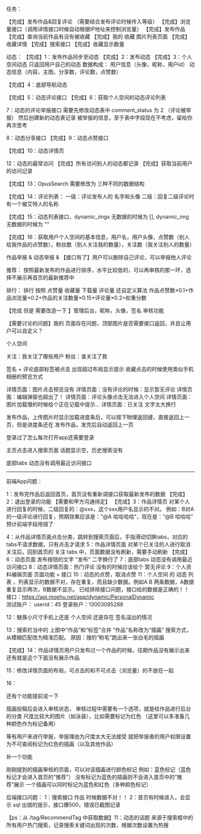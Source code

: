 任务：

【完成】发布作品&回复评论 （需要结合发布评论时候传入等级）
【完成】浏览量接口（调用详情接口时候自动根据IP地址来控制浏览量）
【完成】发布作品
【完成】查询当前作品有没有被收藏
【完成】我的 收藏 图片列表页面
【完成】收藏详情
【完成】搜索接口
【完成】收藏显示数量

动态：
  【完成】1：发布作品同步至动态
  【完成】2：发布动态
  【完成】3：个人空间动态 只返回用户自己的动态
     数据构成：
       用户信息（头像，昵称，用户id）
       动态信息（内容，主图，分享数，评论数，点赞数）

  【完成】4：底部导航动态
   
  【完成】5：动态评论接口
  【完成】6：获取个人空间的动态评论列表

   7：动态的评论举报接口
      需要先修改动态表中 comment_status 为 2 （评论被举报）
      然后创建新的动态表记录 被举报的信息，至于表中字段现在不考虑，留给你再次思考

   8：动态分享接口 
  【完成】9：动态点赞接口

  【完成】10：动态详情页



   12：动态的最常访问
    【完成】所有访问别人的动态都记录
    【完成】获取当前用户的访问记录


  【完成】13：OpusSearch 需要修改为 三种不同的数据结构

  【完成】14：评论列表：
     一级：评论发布人的 名字和头像
     二级：回复二级评论时有一个被艾特人的名称

  【完成】15：动态列表接口，dynamic_imgs 无数据的时候为 [], dynamic_img 无数据的时候为 ""

  【完成】16：获取用户个人空间的基本信息，用户名，用户头像，点赞数（别人给我作品的点赞数），粉丝数（别人关注我的数量），关注数（我关注别人的数量）



作品举报 & 动态举报 & 【接口有了】用户可以删除自己评论，可以举报他人评论

推荐：
  按照最新发布的作品进行排序，水平比较低的，可以再审核的那一环，选择不展示再首页的最新推荐中

排行：
  排行 按照 点赞量 收藏量 下载量 评论量 还自定义算法
  作品点赞数×0.1+作品浏览量×0.2+作品的关注数量×0.15+评论量×0.2=权重分数

【完成 但是 需要改造一下 】管理后台，昵称，头像，签名 审核功能

【需要讨论的问题】我的 页面存在问题，顶部图片是否需要接口返回，并且让用户可以自定义？


个人空间

  关注：我关注了哪些用户
  粉丝：谁关注了我

  签名 + 评论底部标签被点击 出现超过布局显示提示
  收藏点击的时候使用类似手机相册的预览方式

详情页面：图片点击预览没有
详情页面：没有评论的时候：显示暂无评论
详情页面：编辑弹窗也超出了！
详情页面：评论头像点击无法进入个人空间
详情页面：图片加载慢的时候给个正在记载中提示...
详情页面：已关注 文字太大换行

发布作品，上传图片时显示加载进度条后，可以按下物理返回键，直接返回上一页，但是进度条还在
发布作品，发完后自动返回上一页


登录过了怎么每次打开app还需要登录

主页点击进入搜索页面 话题显示空，历史搜索没有
  
底部tabs 动态没有调用最近访问接口


--------------------------------------------------------------------------------------------------------

前端App问题：

1：发布完作品后返回首页，首页没有重新调接口获取最新发布的数据
【完成】2：退出登录的功能 【需要和甲方沟通待定】
【完成】3：作品详情页 对某个人进行回复的时候，二级回复的：@xxx，这个xxx用户名显示的不对。
   例如：B对A的一级评论进行回复，预期效果应该是："@A 哈哈哈哈"，现在是："@B 哈哈哈" 预计前端字段用错了

4：从作品详情页面点击分类，跳转到搜索页面后，手指滑动切换tabs，对应的tabs不请求数据，只有点击才请求
5：作品详情页面  对某个已关注的人进行取消关注后，回到首页的  关注  tabs 中，页面数据没有刷新，需要手动刷新
【完成】6：动态页面 发布按钮的文字  "发布" 二字换行了
7：底部tabs 动态没有调用最近访问接口
8：动态详情页面：热门评论 没有的时候应该给个 暂无评论
9：个人资料编辑页面 页面功能 + 接口
10：动态的点赞，取消点赞
11：个人空间 的 动态 列表 ，列表显示的数据不对，存在重复，而且缺少数据。例如A B 两条数据，A数据重复显示两次，B数据不显示。
    已经排除接口问题，接口给的数据是正确的！！
    接口：https://api.moehu.net/app/dynamic/PersonalDynamic  
    测试账户：
        userid：45
        登录账户：13003085288

12：魅族小尺寸手机上还是 个人空间 还是存在 签名溢出的情况

13：搜索栏当中的
上图中“作品”和“标签”合并
“作品”名称改为“插画”
搜索方式，从模糊匹配改为精准匹配。
原因：搜的“粉毛”跑出来一张白毛的插画

【完成】14：作品详情页用户只发布过一个作品的时候，往期作品没有展示出来
还有就是这个下面没有展示作品

15：修改详情页面的布局，可点击的和不可点击（浏览量）的不放在一起

16：
 
还有个功能提前说一下

插画投稿后会进入审核状态，
审核过程中需要有一个选项，就是给作品进行后台的分类
尺度比较大的图片（如泳装），比如需要标记为红色
（这里可以多准备几种颜色作为标记备用）
 
等有用户来进行举报，举报理由为尺度太大无法接受
就把举报者的用户权限设置为不可查阅标记为红色的插画（以及其他作品）

补一个功能
 
刚刚提到的插画审核的页面，可以对该插画进行颜色标记
例如：蓝色标记（蓝色标记才会进入首页的“推荐”）
没有标记为蓝色的插画则不会进入首页中的“推荐”展示
一个插画可以同时标记为蓝色和红色（多种颜色标记）



后端接口问题：
1：搜索接口 作品 时候数据不对！！
2：首页有时候进入，会显示 sql 出错的提示，接口爆500，错误已截图记录

【ps：从 /tag/RecommendTag 中获取数据】11：动态的话题
来源于搜索框中的所有用户热门搜索，记录搜索关键词出现的次数，根据次数设置为热搜